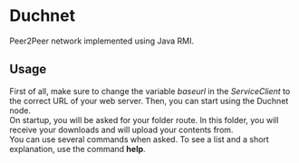 # Duchnet
Peer2Peer network implemented using Java RMI.

## Usage
First of all, make sure to change the variable _baseurl_ in the _ServiceClient_ to the correct URL of your web server.
Then, you can start using the Duchnet node.  
On startup, you will be asked for your folder route. In this folder, you will receive your downloads and will upload your contents from.  
You can use several commands when asked. To see a list and a short explanation, use the command **help**.

